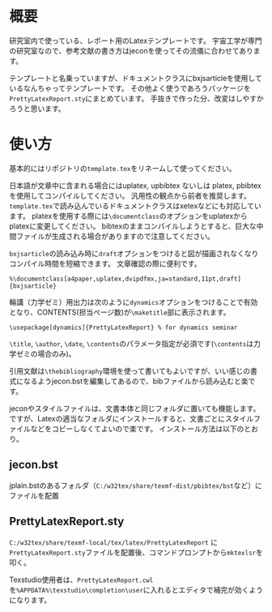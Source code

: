 # 概要
研究室内で使っている、レポート用のLatexテンプレートです。
宇宙工学が専門の研究室なので、参考文献の書き方はjeconを使ってその流儀に合わせてあります。

テンプレートと名乗っていますが、ドキュメントクラスにbxjsarticleを使用しているなんちゃってテンプレートです。
その他よく使うであろうパッケージを`PrettyLatexReport.sty`にまとめています。
手抜きで作った分、改変はしやすかろうと思います。

# 使い方
基本的にはリポジトリの`template.tex`をリネームして使ってください。

日本語が文章中に含まれる場合にはuplatex, upbibtex ないしは platex, pbibtexを使用してコンパイルしてください。
汎用性の観点から前者を推奨します。
`template.tex`で読み込んでいるドキュメントクラスはxetexなどにも対応しています。
platexを使用する際には`\documentclass`のオプションをuplatexからplatexに変更してください。
bibtexのままコンパイルしようとすると、巨大な中間ファイルが生成される場合がありますので注意してください。

`bxjsarticle`の読み込み時に`draft`オプションをつけると図が描画されなくなりコンパイル時間を短縮できます。
文章確認の際に便利です。
~~~
%\documentclass[a4paper,uplatex,dvipdfmx,ja=standard,11pt,draft]{bxjsarticle}
~~~

輪講（力学ゼミ）用出力は次のように`dynamics`オプションをつけることで有効となり、CONTENTS(担当ページ数)が`\maketitle`部に表示されます。

~~~
\usepackage[dynamics]{PrettyLatexReport} % for dynamics seminar
~~~



`\title`, `\author`, `\date`, `\contents`のパラメータ指定が必須です(`\contents`は力学ゼミの場合のみ)。

引用文献は`\thebibliography`環境を使って書いてもよいですが、いい感じの書式になるようjecon.bstを編集してあるので、bibファイルから読み込むと楽です。

jeconやスタイルファイルは、文書本体と同じフォルダに置いても機能します。
ですが、Latexの適当なフォルダにインストールすると、文書ごとにスタイルファイルなどをコピーしなくてよいので楽です。
インストール方法は以下のとおり。
## jecon.bst
jplain.bstのあるフォルダ（`C:/w32tex/share/texmf-dist/pbibtex/bst`など）にファイルを配置
## PrettyLatexReport.sty
`C:/w32tex/share/texmf-local/tex/latex/PrettyLatexReport` に`PrettyLatexReport.sty`ファイルを配置後、コマンドプロンプトから`mktexlsr`を叩く。

Texstudio使用者は、`PrettyLatexReport.cwl`を`%APPDATA%\texstudio\completion\user`に入れるとエディタで補完が効くようになります。
